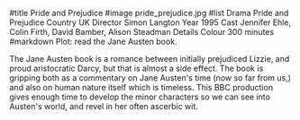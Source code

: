 #title Pride and Prejudice
#image	pride_prejudice.jpg
#list
Drama	Pride and Prejudice
Country	UK
Director	Simon Langton
Year	1995
Cast	Jennifer Ehle, Colin Firth, David Bamber, Alison Steadman
Details	Colour 300 minutes
#markdown
Plot: read the Jane Austen book.

The Jane Austen book is a romance between
initially prejudiced Lizzie, and proud aristocratic
Darcy, but that is almost a side effect.  The book is
gripping both as a commentary on Jane Austen's time
(now so far from us,) and also on human nature itself
which is timeless.  This BBC production gives enough
time to develop the minor characters so we can see
into Austen's world, and revel in her often
ascerbic wit.
